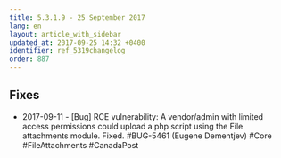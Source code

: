 ```yaml
---
title: 5.3.1.9 - 25 September 2017
lang: en
layout: article_with_sidebar
updated_at: 2017-09-25 14:32 +0400
identifier: ref_5319changelog
order: 887
---
```


## Fixes

* 2017-09-11 - [Bug] RCE vulnerability: A vendor/admin with limited access permissions could upload a php script using the File attachments module. Fixed. #BUG-5461 (Eugene Dementjev) #Core #FileAttachments #CanadaPost
